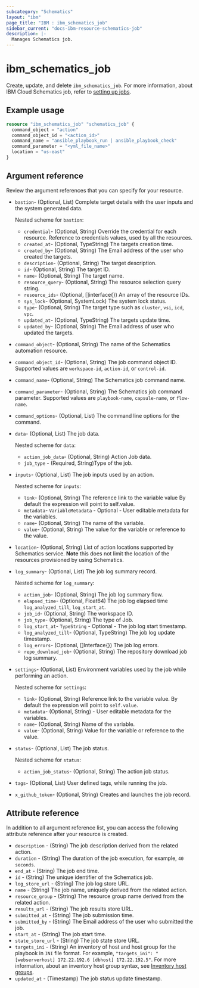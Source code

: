 ```yaml
---
subcategory: "Schematics"
layout: "ibm"
page_title: "IBM : ibm_schematics_job"
sidebar_current: "docs-ibm-resource-schematics-job"
description: |-
  Manages Schematics job.
---
```


# ibm_schematics_job
Create, update, and delete `ibm_schematics_job`. For more information, about IBM Cloud Schematics job, refer to [setting up jobs](https://cloud.ibm.com/docs/schematics?topic=schematics-action-setup#action-jobs).

## Example usage

```terraform
resource "ibm_schematics_job" "schematics_job" {
  command_object = "action"
  command_object_id = "<action_id>"
  command_name = "ansible_playbook_run | ansible_playbook_check"
  command_parameter = "<yml_file_name>"
  location = "us-east"
}
```

## Argument reference
Review the argument references that you can specify for your resource. 

- `bastion`- (Optional, List) Complete target details with the user inputs and the system generated data.

  Nested scheme for `bastion`:
  - `credential`- (Optional, String) Override the credential for each resource. Reference to credentials values, used by all the resources.
  - `created_at`- (Optional, TypeString) The targets creation time.
  - `created_by`- (Optional, String) The Email address of the user who created the targets.
  - `description`- (Optional, String) The target description.
  - `id`- (Optional, String) The target ID.
  - `name`- (Optional, String) The target name.
  - `resource_query`- (Optional, String) The resource selection query string.
  - `resource_ids`- (Optional, []interface{}) An array of the resource IDs.
  - `sys_lock`- (Optional, SystemLock) The system lock status.
  - `type`- (Optional, String) The target type such as `cluster`, `vsi`, `icd`, `vpc`.
  - `updated_at`- (Optional, TypeString) The targets update time.
  - `updated_by`- (Optional, String) The Email address of user who updated the targets.
- `command_object`- (Optional, String) The name of the Schematics automation resource.
- `command_object_id`- (Optional, String) The job command object ID. Supported values are `workspace-id`, `action-id`, or `control-id`.
- `command_name`- (Optional, String) The Schematics job command name.
- `command_parameter`- (Optional, String) The Schematics job command parameter. Supported values are  `playbook-name`, `capsule-name`, or `flow-name`.
- `command_options`- (Optional, List) The command line options for the command.
- `data`- (Optional, List) The job data.

  Nested scheme for `data`:
  - `action_job_data`- (Optional, String) Action Job data.
  - `job_type` - (Required, String)Type of the job.
- `inputs`- (Optional, List) The job inputs used by an action.

  Nested scheme for `inputs`:
  - `link`- (Optional, String) The reference link to the variable value By default the expression will point to self.value. 
  - `metadata`- `VariableMetadata` - Optional - User editable metadata for the variables.
  - `name`- (Optional, String) The name of the variable.
  - `value`- (Optional, String) The value for the variable or reference to the value.
- `location`- (Optional, String) List of action locations supported by Schematics service. **Note** this does not limit the location of the resources provisioned by using Schematics.
- `log_summary`- (Optional, List) The job log summary record.

  Nested scheme for `log_summary`:
  - `action_job`- (Optional, String) The job log summary flow.
  - `elapsed_time`- (Optional, Float64) The job log elapsed time `log_analyzed_till`, `log_start_at`.
  - `job_id`- (Optional, String) The workspace ID.
  - `job_type`- (Optional, String) The type of Job.
  - `log_start_at`- `TypeString` - Optional - The job log start timestamp.
  - `log_analyzed_till`- (Optional, TypeString) The job log update timestamp.
  - `log_errors`- (Optional, []Interface{})  The job log errors.
  - `repo_download_job`- (Optional, String)  The repository download job log summary.
- `settings`- (Optional, List) Environment variables used by the job while performing an action.

  Nested scheme for `settings`:
  - `link`- (Optional, String) Reference link to the variable value. By default the expression will point to `self.value`.
  - `metadata`- (Optional, String) - User editable metadata for the variables.
  - `name`- (Optional, String) Name of the variable.
  - `value`- (Optional, String) Value for the variable or reference to the value.
- `status`- (Optional, List) The job status.

  Nested scheme for `status`:
  - `action_job_status`- (Optional, String) The action job status.
- `tags`- (Optional, List) User defined tags, while running the job.
- `x_github_token`- (Optional, String) Creates and launches the job record.

## Attribute reference
In addition to all argument reference list, you can access the following attribute reference after your resource is created.

- `description` - (String) The job description derived from the related action.
- `duration` - (String) The duration of the job execution, for example, `40 seconds`.
- `end_at` - (String) The job end time.
- `id` - (String) The unique identifier of the Schematics job.
- `log_store_url` - (String) The job log store URL.
- `name` - (String) The job name, uniquely derived from the related action.
- `resource_group` - (String) The resource group name derived from the related action.
- `results_url` - (String) The job results store URL.
- `submitted_at` - (String) The job submission time.
- `submitted_by` - (String) The Email address of the user who submitted the job.
- `start_at` - (String) The job start time.
- `state_store_url` - (String) The job state store URL.
- `targets_ini` - (String) An inventory of host and host group for the playbook in `INI` file format. For example, `"targets_ini": "[webserverhost] 172.22.192.6 [dbhost] 172.22.192.5"`. For more information, about an inventory host group syntax, see [Inventory host groups](https://cloud.ibm.com/docs/schematics?topic=schematics-schematics-cli-reference#inventory-host-grps).
- `updated_at` - (Timestamp) The job status update timestamp.
